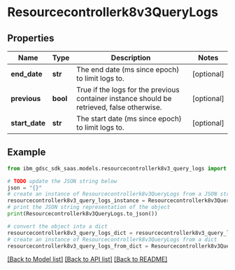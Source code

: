# Resourcecontrollerk8v3QueryLogs


## Properties

Name | Type | Description | Notes
------------ | ------------- | ------------- | -------------
**end_date** | **str** | The end date (ms since epoch) to limit logs to. | [optional] 
**previous** | **bool** | True if the logs for the previous container instance should be retrieved, false otherwise. | [optional] 
**start_date** | **str** | The start date (ms since epoch) to limit logs to. | [optional] 

## Example

```python
from ibm_gdsc_sdk_saas.models.resourcecontrollerk8v3_query_logs import Resourcecontrollerk8v3QueryLogs

# TODO update the JSON string below
json = "{}"
# create an instance of Resourcecontrollerk8v3QueryLogs from a JSON string
resourcecontrollerk8v3_query_logs_instance = Resourcecontrollerk8v3QueryLogs.from_json(json)
# print the JSON string representation of the object
print(Resourcecontrollerk8v3QueryLogs.to_json())

# convert the object into a dict
resourcecontrollerk8v3_query_logs_dict = resourcecontrollerk8v3_query_logs_instance.to_dict()
# create an instance of Resourcecontrollerk8v3QueryLogs from a dict
resourcecontrollerk8v3_query_logs_from_dict = Resourcecontrollerk8v3QueryLogs.from_dict(resourcecontrollerk8v3_query_logs_dict)
```
[[Back to Model list]](../README.md#documentation-for-models) [[Back to API list]](../README.md#documentation-for-api-endpoints) [[Back to README]](../README.md)


